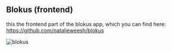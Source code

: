 ## Blokus (frontend)

this the frontend part of the blokus app, which you can find here: https://github.com/natalieweesh/blokus

<img src="https://media.giphy.com/media/Mam7qKLAMMrS3KEZL0/giphy.gif" alt="blokus" />
